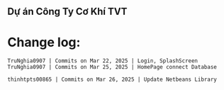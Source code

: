 ## Dự án Công Ty Cơ Khí TVT

# Change log:
    TruNghia0907 | Commits on Mar 22, 2025 | Login, SplashScreen 
    TruNghia0907 | Commits on Mar 25, 2025 | HomePage connect Database

    thinhtpts00865 | Commits on Mar 26, 2025 | Update Netbeans Library